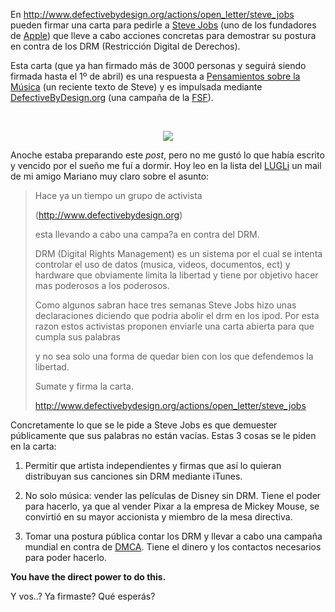 <html><body><p>En <a href="http://www.defectivebydesign.org/actions/open_letter/steve_jobs">http://www.defectivebydesign.org/actions/open_letter/steve_jobs</a> pueden firmar una carta para pedirle a <a href="http://es.wikipedia.org/wiki/Steve_Jobs">Steve Jobs</a> (uno de los fundadores de <a href="http://es.wikipedia.org/wiki/Apple">Apple</a>) que lleve a cabo acciones concretas para demostrar su postura en contra de los DRM (Restricción Digital de Derechos).



Esta carta (que ya han firmado más de 3000 personas y seguirá siendo firmada hasta el 1º de abril) es una respuesta a <a href="http://www.apple.com/hotnews/thoughtsonmusic/">Pensamientos sobre la Música</a> (un reciente texto de Steve) y es impulsada mediante <a href="http://www.DefectiveByDesign.org">DefectiveByDesign.org</a> (una campaña de la <a href="http://www.fsf.org">FSF</a>). 



<br></p><div align="center">

<a href="http://www.defectivebydesign.org/actions/open_letter/steve_jobs">

<img src="http://www.defectivebydesign.org/sites/nodrm.civicactions.net/files/images/steve_jester_jobs_200px.gif">

</a></div>

<!--more-->

Anoche estaba preparando este <em>post</em>, pero no me gustó lo que había escrito y vencido por el sueño me fuí a dormir. Hoy leo en la lista del <a href="http://www.lugli.org.ar">LUGLi</a> un mail de mi amigo Mariano muy claro sobre el asunto:

<blockquote>

Hace ya un tiempo un grupo de activista

(http://www.defectivebydesign.org)

esta llevando a cabo una campa?a en contra del DRM.



DRM (Digital Rights Management) es un sistema por el cual se intenta controlar el uso de datos (musica, videos, documentos, ect) y hardware que obviamente limita la libertad y tiene por objetivo hacer mas poderosos a los poderosos.



Como algunos sabran hace tres semanas Steve Jobs hizo unas declaraciones diciendo que podria abolir el drm en los ipod. Por esta razon estos activistas proponen enviarle una carta abierta para que cumpla sus palabras

y no sea solo una forma de quedar bien con los que defendemos la libertad.



Sumate y firma la carta.



<a href="http://www.defectivebydesign.org/actions/open_letter/steve_jobs">http://www.defectivebydesign.org/actions/open_letter/steve_jobs</a>

</blockquote>

Concretamente lo que se le pide a Steve Jobs es que demuester públicamente que sus palabras no están vacías. Estas 3 cosas se le piden en la carta:



1) Permitir que artista independientes y firmas que así lo quieran distribuyan sus canciones sin DRM mediante iTunes.



2) No solo música: vender las películas de Disney sin DRM. Tiene el poder para hacerlo, ya que al vender Pixar a la empresa de Mickey  Mouse, se convirtió en su mayor accionista y miembro de la mesa directiva.



3) Tomar una postura pública contar los DRM  y llevar a cabo una campaña mundial en contra de <a href="http://en.wikipedia.org/wiki/DMCA">DMCA</a>. Tiene el dinero y los contactos necesarios para poder hacerlo.



<strong>You have the direct power to do this.</strong>



Y vos..? Ya firmaste? Qué esperás?</body></html>